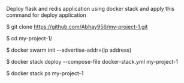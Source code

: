 Deploy flask and redis application using docker stack
and apply this command for deploy application

$ git clone https://github.com/Abhay956/my-project-1.git

$ cd my-project-1/

$ docker swarm init --advertise-addr=(ip address)

$ docker stack deploy --compose-file docker-stack.yml my-project-1

$ docker stack ps my-project-1

